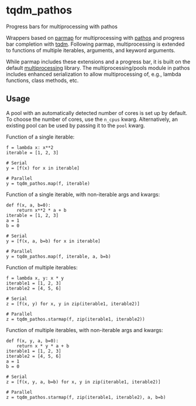 # tqdm_pathos
Progress bars for multiprocessing with pathos

Wrappers based on [parmap](https://github.com/zeehio/parmap) for multiprocessing with [pathos](https://pathos.readthedocs.io/en/latest/pathos.html#module-pathos.pools) and progress bar completion with [tqdm](https://tqdm.github.io/). Following parmap, multiprocessing is extended to functions of multiple iterables, arguments, and keyword arguments.

While parmap includes these extensions and a progress bar, it is built on the default [multiprocessing](https://docs.python.org/3/library/multiprocessing.html) library. The multiprocessing/pools module in pathos includes enhanced serialization to allow multiprocessing of, e.g., lambda functions, class methods, etc.

## Usage

A pool with an automatically detected number of cores is set up by default. To choose the number of cores, use the `n_cpus` kwarg.
Alternatively, an existing pool can be used by passing it to the `pool` kwarg.

Function of a single iterable:
```
f = lambda x: x**2
iterable = [1, 2, 3]

# Serial
y = [f(x) for x in iterable]

# Parallel
y = tqdm_pathos.map(f, iterable)
```

Function of a single iterable, with non-iterable args and kwargs:
```
def f(x, a, b=0):
    return x**2 * a + b
iterable = [1, 2, 3]
a = 1
b = 0
    
# Serial
y = [f(x, a, b=b) for x in iterable]

# Parallel
y = tqdm_pathos.map(f, iterable, a, b=b)
```

Function of multiple iterables:
```
f = lambda x, y: x * y
iterable1 = [1, 2, 3]
iterable2 = [4, 5, 6]

# Serial
z = [f(x, y) for x, y in zip(iterable1, iterable2)]

# Parallel
z = tqdm_pathos.starmap(f, zip(iterable1, iterable2))
```

Function of multiple iterables, with non-iterable args and kwargs:
```
def f(x, y, a, b=0):
    return x * y * a + b
iterable1 = [1, 2, 3]
iterable2 = [4, 5, 6]
a = 1
b = 0

# Serial
z = [f(x, y, a, b=b) for x, y in zip(iterable1, iterable2)]

# Parallel
z = tqdm_pathos.starmap(f, zip(iterable1, iterable2), a, b=b)
```

